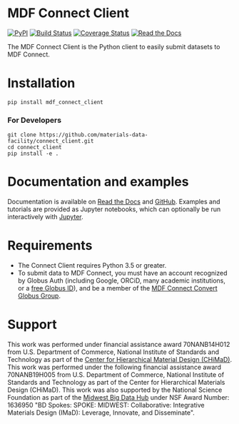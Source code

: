 # MDF Connect Client
[![PyPI](https://img.shields.io/pypi/v/mdf_connect_client.svg)](https://pypi.python.org/pypi/mdf-connect-client) [![Build Status](https://travis-ci.org/materials-data-facility/connect_client.svg?branch=master)](https://travis-ci.org/materials-data-facility/connect_client) [![Coverage Status](https://coveralls.io/repos/github/materials-data-facility/connect_client/badge.svg?branch=master)](https://coveralls.io/github/materials-data-facility/connect_client?branch=master) [![Read the Docs](https://readthedocs.org/projects/mdf-connect-client/badge/?version=master)](http://mdf-connect-client.readthedocs.io/en/master/)

The MDF Connect Client is the Python client to easily submit datasets to MDF Connect.

# Installation

```
pip install mdf_connect_client
```

### For Developers
```
git clone https://github.com/materials-data-facility/connect_client.git
cd connect_client
pip install -e .
```

# Documentation and examples
Documentation is available on [Read the Docs](https://mdf-connect-client.readthedocs.io/) and [GitHub](https://github.com/materials-data-facility/connect_client/tree/master/docs/). Examples and tutorials are provided as Jupyter notebooks, which can optionally be run interactively with [Jupyter](http://jupyter.org/).


# Requirements
* The Connect Client requires Python 3.5 or greater.
* To submit data to MDF Connect, you must have an account recognized by Globus Auth (including Google, ORCiD, many academic institutions, or a [free Globus ID](https://www.globusid.org/create)), and be a member of the [MDF Connect Convert Globus Group](https://app.globus.org/groups/cc192dca-3751-11e8-90c1-0a7c735d220a).


# Support
This work was performed under financial assistance award 70NANB14H012 from U.S. Department of Commerce, National Institute of Standards and Technology as part of the [Center for Hierarchical Material Design (CHiMaD)](http://chimad.northwestern.edu). This work was performed under the following financial assistance award 70NANB19H005 from U.S. Department of Commerce, National Institute of Standards and Technology as part of the Center for Hierarchical Materials Design (CHiMaD). This work was also supported by the National Science Foundation as part of the [Midwest Big Data Hub](http://midwestbigdatahub.org) under NSF Award Number: 1636950 "BD Spokes: SPOKE: MIDWEST: Collaborative: Integrative Materials Design (IMaD): Leverage, Innovate, and Disseminate".
